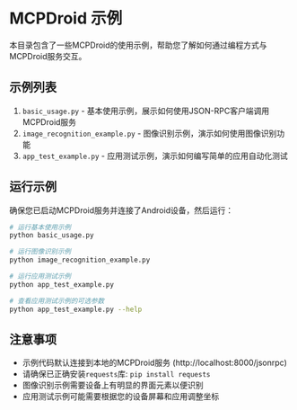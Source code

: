 # MCPDroid 示例

本目录包含了一些MCPDroid的使用示例，帮助您了解如何通过编程方式与MCPDroid服务交互。

## 示例列表

1. `basic_usage.py` - 基本使用示例，展示如何使用JSON-RPC客户端调用MCPDroid服务
2. `image_recognition_example.py` - 图像识别示例，演示如何使用图像识别功能
3. `app_test_example.py` - 应用测试示例，演示如何编写简单的应用自动化测试

## 运行示例

确保您已启动MCPDroid服务并连接了Android设备，然后运行：

```bash
# 运行基本使用示例
python basic_usage.py

# 运行图像识别示例
python image_recognition_example.py

# 运行应用测试示例
python app_test_example.py

# 查看应用测试示例的可选参数
python app_test_example.py --help
```

## 注意事项

- 示例代码默认连接到本地的MCPDroid服务 (http://localhost:8000/jsonrpc)
- 请确保已正确安装`requests`库: `pip install requests`
- 图像识别示例需要设备上有明显的界面元素以便识别
- 应用测试示例可能需要根据您的设备屏幕和应用调整坐标 